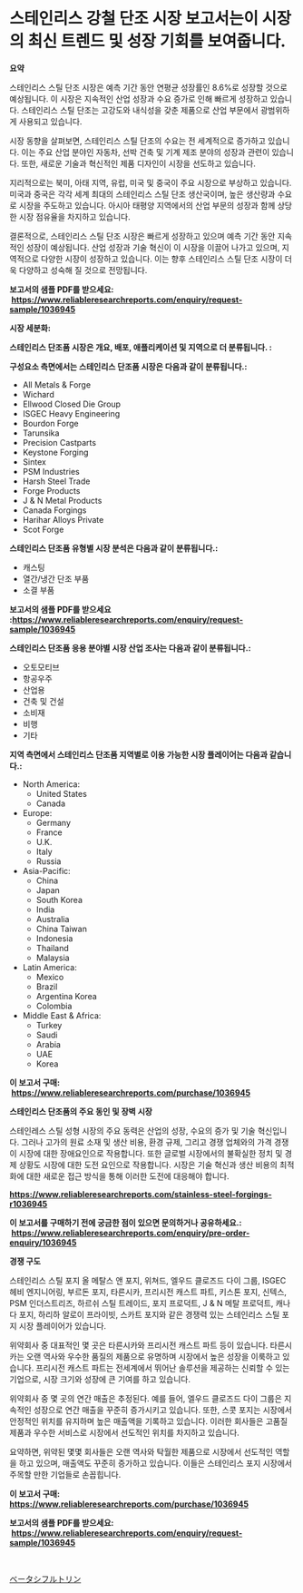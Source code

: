 <p><h1>스테인리스 강철 단조 시장 보고서는이 시장의 최신 트렌드 및 성장 기회를 보여줍니다.</h1></p><p><strong>요약</strong></p>
<p><p>스테인리스 스틸 단조 시장은 예측 기간 동안 연평균 성장률인 8.6%로 성장할 것으로 예상됩니다. 이 시장은 지속적인 산업 성장과 수요 증가로 인해 빠르게 성장하고 있습니다. 스테인리스 스틸 단조는 고강도와 내식성을 갖춘 제품으로 산업 부문에서 광범위하게 사용되고 있습니다.</p><p>시장 동향을 살펴보면, 스테인리스 스틸 단조의 수요는 전 세계적으로 증가하고 있습니다. 이는 주요 산업 분야인 자동차, 선박 건축 및 기계 제조 분야의 성장과 관련이 있습니다. 또한, 새로운 기술과 혁신적인 제품 디자인이 시장을 선도하고 있습니다.</p><p>지리적으로는 북미, 아태 지역, 유럽, 미국 및 중국이 주요 시장으로 부상하고 있습니다. 미국과 중국은 각각 세계 최대의 스테인리스 스틸 단조 생산국이며, 높은 생산량과 수요로 시장을 주도하고 있습니다. 아시아 태평양 지역에서의 산업 부문의 성장과 함께 상당한 시장 점유율을 차지하고 있습니다.</p><p>결론적으로, 스테인리스 스틸 단조 시장은 빠르게 성장하고 있으며 예측 기간 동안 지속적인 성장이 예상됩니다. 산업 성장과 기술 혁신이 이 시장을 이끌어 나가고 있으며, 지역적으로 다양한 시장이 성장하고 있습니다. 이는 향후 스테인리스 스틸 단조 시장이 더욱 다양하고 성숙해 질 것으로 전망됩니다.</p></p>
<p><strong>보고서의 샘플 PDF를 받으세요: &nbsp;<a href="https://www.reliableresearchreports.com/enquiry/request-sample/1036945">https://www.reliableresearchreports.com/enquiry/request-sample/1036945</a></strong></p>
<p><strong>시장 세분화:</strong></p>
<p><strong> 스테인리스 단조품 시장은 개요, 배포, 애플리케이션 및 지역으로 더 분류됩니다. :</strong></p>
<p><strong>구성요소 측면에서는 스테인리스 단조품 시장은 다음과 같이 분류됩니다.:</strong></p>
<p><ul><li>All Metals & Forge</li><li>Wichard</li><li>Ellwood Closed Die Group</li><li>ISGEC Heavy Engineering</li><li>Bourdon Forge</li><li>Tarunsika</li><li>Precision Castparts</li><li>Keystone Forging</li><li>Sintex</li><li>PSM Industries</li><li>Harsh Steel Trade</li><li>Forge Products</li><li>J & N Metal Products</li><li>Canada Forgings</li><li>Harihar Alloys Private</li><li>Scot Forge</li></ul></p>
<p><strong> 스테인리스 단조품 유형별 시장 분석은 다음과 같이 분류됩니다.:</strong></p>
<p><ul><li>캐스팅</li><li>열간/냉간 단조 부품</li><li>소결 부품</li></ul></p>
<p><strong>보고서의 샘플 PDF를 받으세요 :<a href="https://www.reliableresearchreports.com/enquiry/request-sample/1036945">https://www.reliableresearchreports.com/enquiry/request-sample/1036945</a></strong></p>
<p><strong> 스테인리스 단조품 응용 분야별 시장 산업 조사는 다음과 같이 분류됩니다.:</strong></p>
<p><ul><li>오토모티브</li><li>항공우주</li><li>산업용</li><li>건축 및 건설</li><li>소비재</li><li>비행</li><li>기타</li></ul></p>
<p><strong>지역 측면에서 스테인리스 단조품 지역별로 이용 가능한 시장 플레이어는 다음과 같습니다.:</strong></p>
<p><ul>
    <li>
        North America:
        <ul>
            <li>United States</li>
            <li>Canada</li>
        </ul>
    </li>
    <li>
        Europe:
        <ul>
            <li>Germany</li>
            <li>France</li>
            <li>U.K.</li>
            <li>Italy</li>
            <li>Russia</li>
        </ul>
    </li>
    <li>
        Asia-Pacific:
        <ul>
            <li>China</li>
            <li>Japan</li>
            <li>South Korea</li>
            <li>India</li>
            <li>Australia</li>
            <li>China Taiwan</li>
            <li>Indonesia</li>
            <li>Thailand</li>
            <li>Malaysia</li>
        </ul>
    </li>
    <li>
        Latin America:
        <ul>
            <li>Mexico</li>
            <li>Brazil</li>
            <li>Argentina Korea</li>
            <li>Colombia</li>
        </ul>
    </li>
    <li>
        Middle East & Africa:
        <ul>
            <li>Turkey</li>
            <li>Saudi</li>
            <li>Arabia</li>
            <li>UAE</li>
            <li>Korea</li>
        </ul>
    </li>
    </ul></p>
<p><strong>이 보고서 구매: &nbsp;<a href="https://www.reliableresearchreports.com/purchase/1036945">https://www.reliableresearchreports.com/purchase/1036945</a></strong></p>
<p><strong>스테인리스 단조품의 주요 동인 및 장벽 시장</strong></p>
<p><p>스테인레스 스틸 성형 시장의 주요 동력은 산업의 성장, 수요의 증가 및 기술 혁신입니다. 그러나 고가의 원료 소재 및 생산 비용, 환경 규제, 그리고 경쟁 업체와의 가격 경쟁이 시장에 대한 장애요인으로 작용합니다. 또한 글로벌 시장에서의 불확실한 정치 및 경제 상황도 시장에 대한 도전 요인으로 작용합니다. 시장은 기술 혁신과 생산 비용의 최적화에 대한 새로운 접근 방식을 통해 이러한 도전에 대응해야 합니다.</p></p>
<p><strong><a href="https://www.reliableresearchreports.com/stainless-steel-forgings-r1036945">https://www.reliableresearchreports.com/stainless-steel-forgings-r1036945</a></strong></p>
<p><strong>이 보고서를 구매하기 전에 궁금한 점이 있으면 문의하거나 공유하세요.: &nbsp;<a href="https://www.reliableresearchreports.com/enquiry/pre-order-enquiry/1036945">https://www.reliableresearchreports.com/enquiry/pre-order-enquiry/1036945</a></strong></p>
<p><strong>경쟁 구도</strong></p>
<p><p>스테인리스 스틸 포지 올 메탈스 앤 포지, 위쳐드, 엘우드 클로즈드 다이 그룹, ISGEC 헤비 엔지니어링, 부르돈 포지, 타른시카, 프리시전 캐스트 파트, 키스톤 포지, 신텍스, PSM 인더스트리즈, 하르쉬 스틸 트레이드, 포지 프로덕트, J & N 메탈 프로덕트, 캐나다 포지, 하리하 알로이 프라이빗, 스카트 포지와 같은 경쟁력 있는 스테인리스 스틸 포지 시장 플레이어가 있습니다. </p><p>위약회사 중 대표적인 몇 곳은 타른시카와 프리시전 캐스트 파트 등이 있습니다. 타른시카는 오랜 역사와 우수한 품질의 제품으로 유명하며 시장에서 높은 성장을 이룩하고 있습니다. 프리시전 캐스트 파트는 전세계에서 뛰어난 솔루션을 제공하는 신뢰할 수 있는 기업으로, 시장 크기와 성장에 큰 기여를 하고 있습니다.</p><p>위약회사 중 몇 곳의 연간 매출은 추정된다. 예를 들어, 엘우드 클로즈드 다이 그룹은 지속적인 성장으로 연간 매출을 꾸준히 증가시키고 있습니다. 또한, 스콧 포지는 시장에서 안정적인 위치를 유지하며 높은 매출액을 기록하고 있습니다. 이러한 회사들은 고품질 제품과 우수한 서비스로 시장에서 선도적인 위치를 차지하고 있습니다. </p><p>요약하면, 위약된 몇몇 회사들은 오랜 역사와 탁월한 제품으로 시장에서 선도적인 역할을 하고 있으며, 매출액도 꾸준히 증가하고 있습니다. 이들은 스테인리스 포지 시장에서 주목할 만한 기업들로 손꼽힙니다.</p></p>
<p><strong>이 보고서 구매: &nbsp; <a href="https://www.reliableresearchreports.com/purchase/1036945">https://www.reliableresearchreports.com/purchase/1036945</a></strong></p>
<p><strong>보고서의 샘플 PDF를 받으세요: &nbsp;<a href="https://www.reliableresearchreports.com/enquiry/request-sample/1036945">https://www.reliableresearchreports.com/enquiry/request-sample/1036945</a></strong><strong></strong></p>
<p>&nbsp;</p>
<p><p><a href="https://github.com/Sophiaard2003/Market-Research-Report-List-1/blob/main/905635319633.md">ベータシフルトリン</a></p></p>